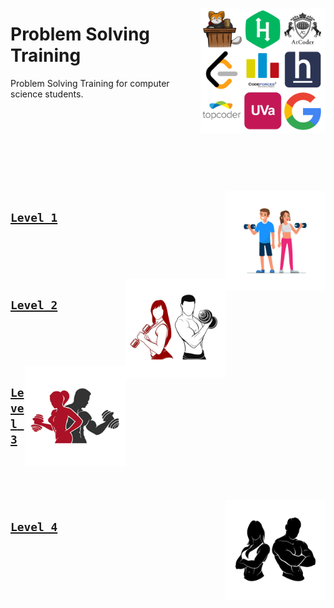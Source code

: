<a href="/README.md"><img align="right" width="200" src="/logos/problem-solving-training.png"></img></a>

# Problem Solving Training
Problem Solving Training for computer science students.

<br><br><br>

<br><br><br><br>
<a href="/level-1/README.md"><img align="right" width="160" src="/logos/level-1.png"></img></a>

## [`Level 1`](/level-1/README.md)

<br><br><br><br>
<a href="/level-2/README.md"><img align="right" width="160" src="/logos/level-2.png"></img></a>

## [`Level 2`](/level-2/README.md)

<br><br><br><br>
<a href="/level-3/README.md"><img align="right" width="160" src="/logos/level-3.png"></img></a>

## [`Level 3`](/level-3/README.md)

<br><br><br><br>
<a href="/level-4/README.md"><img align="right" width="160" src="/logos/level-4.png"></img></a>

## [`Level 4`](/level-4/README.md)

